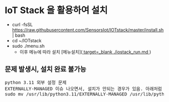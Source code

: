 # IoT Stack 을 활용하여 설치

- curl -fsSL https://raw.githubusercontent.com/SensorsIot/IOTstack/master/install.sh | bash
- cd ~/IOTstack
- sudo ./menu.sh
  - 이후 메뉴에 따라 설치 [메뉴설치](<a href> target=_blank ./iostack_run.md </a>) 

## 문제 발생시, 설치 완료 불가능
<pre>
python 3.11 외부 설정 문제
EXTERNALLY-MANAGED 이슈 나오면서, 설치가 안되는 경우가 있음. 아래처럼 변경하였음 (3.11은 버전에 따라 변경될 수 있음)
sudo mv /usr/lib/python3.11/EXTERNALLY-MANAGED /usr/lib/python3.11/EXTERNALLY-MANAGED_OLD
</pre>
